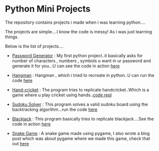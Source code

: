 # Python Mini Projects

The repository contains projects i made when i was learning python....

The projects are simple....I know the code is messy! As i was just learning things.

Below is the list of projects....

* [Password Generator](https://github.com/grapeJUICE1/python-mini-projects/blob/main/password-generator.py)
: My first python project..it basically asks for number of characters , numbers , symbols u want in ur password and generate it for you...U can see the code in action [here](https://repl.it/@GrapeJUICE/Python-Password-Generator)

* [Hangman](https://github.com/grapeJUICE1/python-mini-projects/blob/main/hangman.py) : Hangman , which i tried to recreate in python..U can run the code [here](https://repl.it/@GrapeJUICE/HANGMAN-Python#main.py)

* [Hand-cricket](https://github.com/grapeJUICE1/python-mini-projects/blob/main/hand-cricket.py) : The program tries to replicate handcricket..Which is a game where u play cricket using hands..[code repl](https://repl.it/@GrapeJUICE/Handcricket-Python)

* [Sudoku Solver](https://github.com/grapeJUICE1/python-mini-projects/blob/main/sudoku-solver.py) : This program solves a valid sudoku board using the backtracking algorithm...run the code [here](https://repl.it/@GrapeJUICE/Sudoku-Solver)

* [Blackjack](https://github.com/grapeJUICE1/python-mini-projects/blob/main/blackjack.py) : This program basically tries to replicate blackjack....See the code in action  [here](https://repl.it/@GrapeJUICE/BLACKJACK#main.py)

* [Snake Game](https://github.com/grapeJUICE1/python-mini-projects/blob/main/snake.py) : A snake game made using pygame, I also wrote a blog post which was about pygame where we made this game, check that out [here](https://dev.to/grapejuice/getting-started-with-pygame-making-a-snake-game-2i1g)















